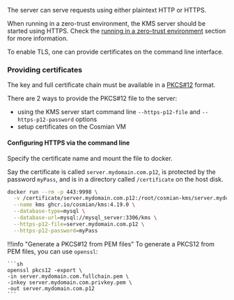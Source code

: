 The server can serve requests using either plaintext HTTP or HTTPS.

When running in a zero-trust environment, the KMS server should be started using HTTPS.
Check the [running in a zero-trust environment](./zero_trust.md) section for more information.

To enable TLS, one can provide certificates on the command line interface.

### Providing certificates

The key and full certificate chain must be available in a [PKCS#12](https://en.wikipedia.org/wiki/PKCS_12) format.

There are 2 ways to provide the PKCS#12 file to the server:

- using the KMS server start command line  `--https-p12-file` and `--https-p12-password` options
- setup certificates on the Cosmian VM

#### Configuring HTTPS via the command line

Specify the certificate name and mount the file to docker.

Say the certificate is called `server.mydomain.com.p12`, is protected by the password `myPass`, and is in a directory called `/certificate` on the host disk.

```sh
docker run --rm -p 443:9998 \
  -v /certificate/server.mydomain.com.p12:/root/cosmian-kms/server.mydomain.com.p12 \
  --name kms ghcr.io/cosmian/kms:4.19.0 \
  --database-type=mysql \
  --database-url=mysql://mysql_server:3306/kms \
  --https-p12-file=server.mydomain.com.p12 \
  --https-p12-password=myPass
```

!!!info "Generate a PKCS#12 from PEM files"
    To generate a PKCS12 from PEM files, you can use `openssl`:

    ```sh
    openssl pkcs12 -export \
    -in server.mydomain.com.fullchain.pem \
    -inkey server.mydomain.com.privkey.pem \
    -out server.mydomain.com.p12
    ```
